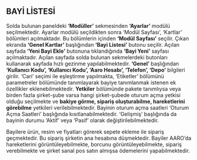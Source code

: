 ## BAYİ LİSTESİ

Solda bulunan paneldeki **‘Modüller’** sekmesinden **‘Ayarlar’** modülü seçilmektedir. Ayarlar modülü seçildikten sonra ‘Modül Sayfası’, ‘Kartlar’ bölümleri açılmaktadır. Bu bölümlerin içinden **‘Modül Sayfası’** seçilir. Çıkan ekranda **‘Genel Kartlar’** başlığından **‘Bayi Listesi’** butonu seçilir. Açılan sayfada **‘Yeni Bayi Ekle’** butonuna tıklandığında **‘Bayi Yeni’** sayfası açılmaktadır. Açılan sayfada solda bulunan sekmelerdeki butonları kullanarak sayfada hızlı gezinme yapılabilmektedir. **‘Genel’** başlığından **‘Kullanıcı Kodu’, ‘Kullanıcı Kodu’, ‘Aaro Hesabı’, ‘Telefon’, ‘Depo’** bilgileri girilir. ‘Cari’ seçimi ile eşleştirme yapılmakta, ‘Etiketler’ bölümünü parametreler bölümünde tanımlayarak bayiye tanımlanmak istenen ek özellikler eklenebilmektedir. **Yetkiler** bölümünde pakete tanımlıysa veya birden fazla şirket-şube varsa hangi şirket-şubede oturum açma yetkisi olduğu seçilmekte ve **bakiye görme, sipariş oluşturabilme, hareketlerini görebilme** yetkileri verilebilmektedir. Bayinin oturum açma saatleri ‘Oturum Açma Saatleri’ başlığında kısıtlanabilmektedir. ‘Gelişmiş’ başlığında da bayinin durumu ‘Aktif’ veya ‘Pasif’ olarak değiştirilebilmektedir.

Bayilere ürün, resim ve fiyatları görerek sepete ekleme ile sipariş geçmektedir. Bu sipariş şirketin ana hesabına düşmektedir. Bayiler AARO’da hareketlerini görüntüleyebilmekte, borcunu görüntüleyebilmekte, sipariş verebilmekte ve şirket sanal pos satın almışsa ödemelerini yapabilmektedir.

